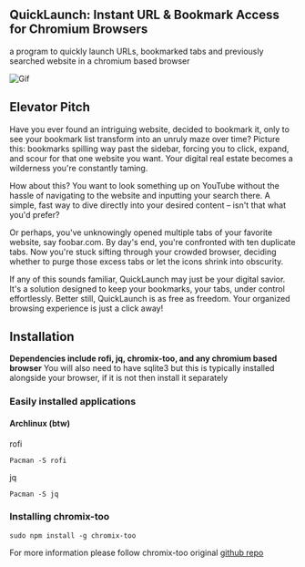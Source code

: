 ## QuickLaunch: Instant URL & Bookmark Access for Chromium Browsers
a program to quickly launch URLs, bookmarked tabs and previously searched website in a 
chromium based browser

![Gif](./demo.gif)

## Elevator Pitch

Have you ever found an intriguing website, decided to bookmark it, only to see your bookmark list transform into an unruly maze over time? Picture this: bookmarks spilling way past the sidebar, forcing you to click, expand, and scour for that one website you want. Your digital real estate becomes a wilderness you're constantly taming.

How about this? You want to look something up on YouTube without the hassle of navigating to the website and inputting your search there. A simple, fast way to dive directly into your desired content – isn't that what you'd prefer?

Or perhaps, you've unknowingly opened multiple tabs of your favorite website, say foobar.com. By day's end, you're confronted with ten duplicate tabs. Now you're stuck sifting through your crowded browser, deciding whether to purge those excess tabs or let the icons shrink into obscurity.

If any of this sounds familiar, QuickLaunch may just be your digital savior. It's a solution designed to keep your bookmarks, your tabs, under control effortlessly. Better still, QuickLaunch is as free as freedom. Your organized browsing experience is just a click away!


<!-- ## Table of content -->

<!-- - [Installation](#installation) -->
<!-- - [Tutorials](#tutorials) -->

## Installation

**Dependencies include rofi, jq, chromix-too, and any chromium based browser**
You will also need to have sqlite3 but this is typically installed alongside 
your browser, if it is not then install it separately

### Easily installed applications

#### Archlinux (btw)

rofi

```
Pacman -S rofi
```

jq
```
Pacman -S jq
```

### Installing chromix-too

```
sudo npm install -g chromix-too
```

For more information please follow chromix-too original [github repo](https://github.com/smblott-github/chromix-too)


<!-- ## Tutorials -->

